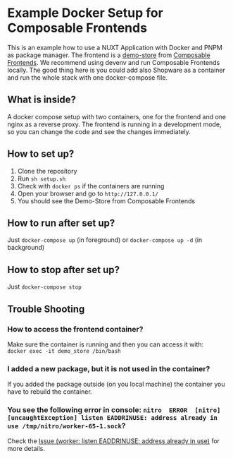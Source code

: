 # Example Docker Setup for Composable Frontends

This is an example how to use a NUXT Application with Docker and PNPM as package manager.
The frontend is a [demo-store](https://frontends.shopware.com/getting-started/templates/demo-store-template.html) from [Composable Frontends](https://frontends.shopware.com/). We recommend using devenv and run
Composable Frontends locally. The good thing here is you could add also Shopware as a container
and run the whole stack with one docker-compose file.

## What is inside?
A docker compose setup with two containers, one for the frontend and one nginx as a reverse proxy.
The frontend is running in a development mode, so you can change the code and see the changes immediately.

## How to set up?
1. Clone the repository
2. Run `sh setup.sh`
3. Check with `docker ps` if the containers are running
4. Open your browser and go to `http://127.0.0.1/`
5. You should see the Demo-Store from Composable Frontends

## How to run after set up?
Just `docker-compose up` (in foreground) or `docker-compose up -d` (in background)

## How to stop after set up?
Just `docker-compose stop` 

## Trouble Shooting

### How to access the frontend container?
Make sure the container is running and then you can access it with:  
`docker exec -it demo_store /bin/bash`

### I added a new package, but it is not used in the container?
If you added the package outside (on you local machine) the container you have to rebuild the container.

### You see the following error in console: `nitro  ERROR  [nitro] [uncaughtException] listen EADDRINUSE: address already in use /tmp/nitro/worker-65-1.sock`?
Check the [Issue (worker: listen EADDRINUSE: address already in use)](https://github.com/unjs/nitro/issues/885) for more details.